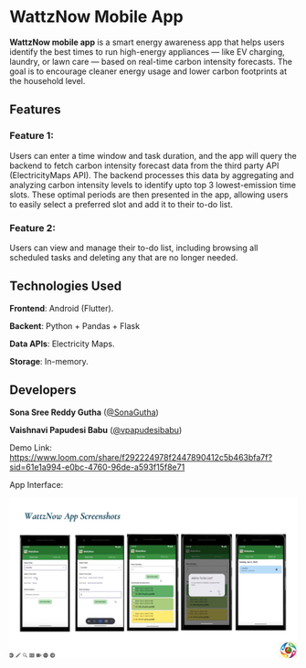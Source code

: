 # WattzNow Mobile App

**WattzNow mobile app** is a smart energy awareness app that helps users identify the best times to run high-energy appliances — like EV charging, laundry, or lawn care — based on real-time carbon intensity forecasts. The goal is to encourage cleaner energy usage and lower carbon footprints at the household level.

## Features

### Feature 1:
Users can enter a time window and task duration, and the app will query the backend to fetch carbon intensity forecast data from the third party API (ElectricityMaps API). The backend processes this data by aggregating and analyzing carbon intensity levels to identify upto top 3 lowest-emission time slots. These optimal periods are then presented in the app, allowing users to easily select a preferred slot and add it to their to-do list.

### Feature 2:
Users can view and manage their to-do list, including browsing all scheduled tasks and deleting any that are no longer needed.

## Technologies Used

 **Frontend**: Android (Flutter).
  
 **Backent**: Python + Pandas + Flask
    
 **Data APIs**: Electricity Maps.
  
 **Storage**: In-memory.

## Developers
 **Sona Sree Reddy Gutha** ([@SonaGutha](https://github.com/SonaGutha/))
 
 **Vaishnavi Papudesi Babu** ([@vpapudesibabu](https://github.com/vpapudesibabu))

 Demo Link:
 https://www.loom.com/share/f292224978f2447890412c5b463bfa7f?sid=61e1a994-e0bc-4760-96de-a593f15f8e71

 App Interface: 

 ![alt text](<WhatsApp Image 2025-04-06 at 10.58.42 AM.jpeg>)
